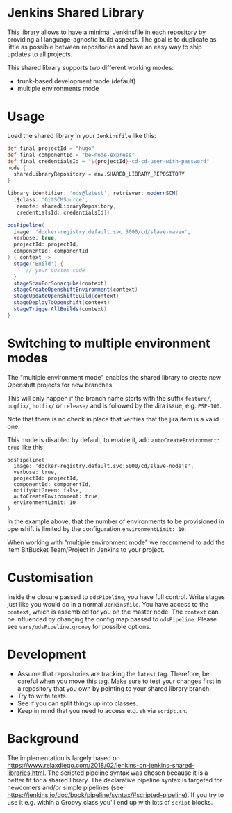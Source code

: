 # Jenkins Shared Library

This library allows to have a minimal Jenkinsfile in each repository by providing all language-agnostic build aspects. The goal is to duplicate as little as possible between repositories and have an easy way to ship updates to all projects.

This shared library supports two different working modes: 
* trunk-based development mode (default) 
* multiple environments mode

# Usage

Load the shared library in your `Jenkinsfile` like this:
```groovy
def final projectId = "hugo"
def final componentId = "be-node-express"
def final credentialsId = "${projectId}-cd-cd-user-with-password"
node {
  sharedLibraryRepository = env.SHARED_LIBRARY_REPOSITORY
}

library identifier: 'ods@latest', retriever: modernSCM(
  [$class: 'GitSCMSource',
   remote: sharedLibraryRepository,
   credentialsId: credentialsId])

odsPipeline(
  image: 'docker-registry.default.svc:5000/cd/slave-maven',
  verbose: true,
  projectId: projectId,
  componentId: componentId
) { context ->
  stage('Build') {
      // your custom code
  }
  stageScanForSonarqube(context)
  stageCreateOpenshiftEnvironment(context)
  stageUpdateOpenshiftBuild(context)
  stageDeployToOpenshift(context)
  stageTriggerAllBuilds(context)
}
```

# Switching to multiple environment modes

The "multiple environment mode" enables the shared library to create new Openshift projects for new branches.

This will only happen if the branch name starts with the suffix `feature/`, `bugfix/`, `hotfix/` or `release/` and is followed by the Jira issue, e.g. `PSP-100`.

Note that there is no check in place that verifies that the jira item is a valid one.

This mode is disabled by default, to enable it, add `autoCreateEnvironment: true` like this:
```
odsPipeline(
  image: 'docker-registry.default.svc:5000/cd/slave-nodejs',
  verbose: true,
  projectId: projectId,
  componentId: componentId,
  notifyNotGreen: false,
  autoCreateEnvironment: true,
  environmentLimit: 10
)
```

In the example above, that the number of environments to be provisioned in openshift is limited by the configuration `environmentLimit: 10`.

When working with "multiple environment mode" we recommend to add the item BitBucket Team/Project in Jenkins to your project.  

# Customisation

Inside the closure passed to `odsPipeline`, you have full control. Write stages just like you would do in a normal `Jenkinsfile`. You have access to the `context`, which is assembled for you on the master node. The `context` can be influenced by changing the config map passed to `odsPipeline`. Please see `vars/odsPipeline.groovy` for possible options.


# Development
* Assume that repositories are tracking the `latest` tag. Therefore, be careful when you move this tag. Make sure to test your changes first in a repository that you own by pointing to your shared library branch.
* Try to write tests.
* See if you can split things up into classes.
* Keep in mind that you need to access e.g. `sh` via `script.sh`.

# Background
The implementation is largely based on https://www.relaxdiego.com/2018/02/jenkins-on-jenkins-shared-libraries.html. The scripted pipeline syntax was chosen because it is a better fit for a shared library. The declarative pipeline syntax is targeted for newcomers and/or simple pipelines (see https://jenkins.io/doc/book/pipeline/syntax/#scripted-pipeline). If you try to use it e.g. within a Groovy class you'll end up with lots of `script` blocks.
